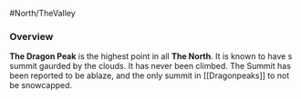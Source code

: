 #North/TheValley 

### Overview
**The Dragon Peak** is the highest point in all **The North**. It is known to have s summit gaurded by the clouds. It has never been climbed. The Summit has been reported to be ablaze, and the only summit in [[Dragonpeaks]] to not be snowcapped.